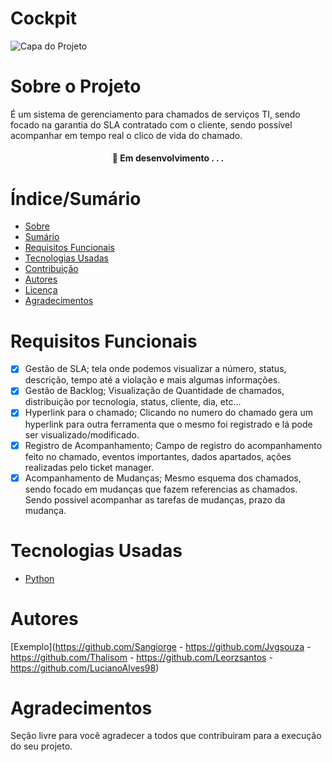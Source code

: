 # Cockpit


![Capa do Projeto]([https://imgur.com/a/Xm7GWRc](https://i.imgur.com/cD9E481.png))

# Sobre o Projeto

É um sistema de gerenciamento para chamados de serviços TI, sendo focado na garantia do SLA
contratado com o cliente, sendo possível acompanhar em tempo real o clico de vida do
chamado.

<h4 align="center"> 
	🚧  Em desenvolvimento . . .
</h4>

# Índice/Sumário

* [Sobre](#sobre-o-projeto)
* [Sumário](#índice/sumário)
* [Requisitos Funcionais](#requisitos-funcionais)
* [Tecnologias Usadas](#tecnologias-usadas)
* [Contribuição](#contribuição)
* [Autores](#autores)
* [Licença](#licença)
* [Agradecimentos](#agradecimentos)


# Requisitos Funcionais

- [x] Gestão de SLA; tela onde podemos visualizar a número, status, descrição, tempo até a
violação e mais algumas informações.
- [x] Gestão de Backlog; Visualização de Quantidade de chamados, distribuição por tecnologia, status, cliente, dia, etc...
- [x] Hyperlink para o chamado; Clicando no numero do chamado gera um hyperlink para outra ferramenta que o mesmo foi registrado e lá pode ser visualizado/modificado.
- [x] Registro de Acompanhamento; Campo de registro do acompanhamento feito no chamado, eventos importantes, dados apartados, ações realizadas pelo ticket manager.
- [x] Acompanhamento de Mudanças; Mesmo esquema dos chamados, sendo focado em mudanças que fazem referencias as chamados. Sendo possivel acompanhar as tarefas de mudanças, prazo da mudança.

# Tecnologias Usadas

- [Python](https://www.python.org/)

# Autores

[Exemplo](https://github.com/Sangiorge - https://github.com/Jvgsouza - https://github.com/Thalisom - https://github.com/Leorzsantos - https://github.com/LucianoAlves98)

# Agradecimentos

Seção livre para você agradecer a todos que contribuiram para a execução do seu projeto.
